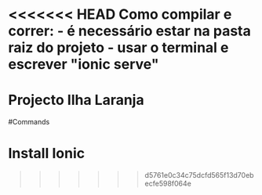 <<<<<<< HEAD
Como compilar e correr:
	- é necessário estar na pasta raiz do projeto
	- usar o terminal e escrever "ionic serve"
=======
# Projecto Ilha Laranja

#Commands

# Install Ionic
>>>>>>> d5761e0c34c75dcfd565f13d70ebecfe598f064e
